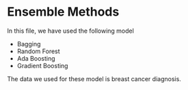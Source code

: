 # Ensemble Methods
In this file, we have used the following model
* Bagging
* Random Forest
* Ada Boosting
* Gradient Boosting

The data we used for these model is breast cancer diagnosis.
